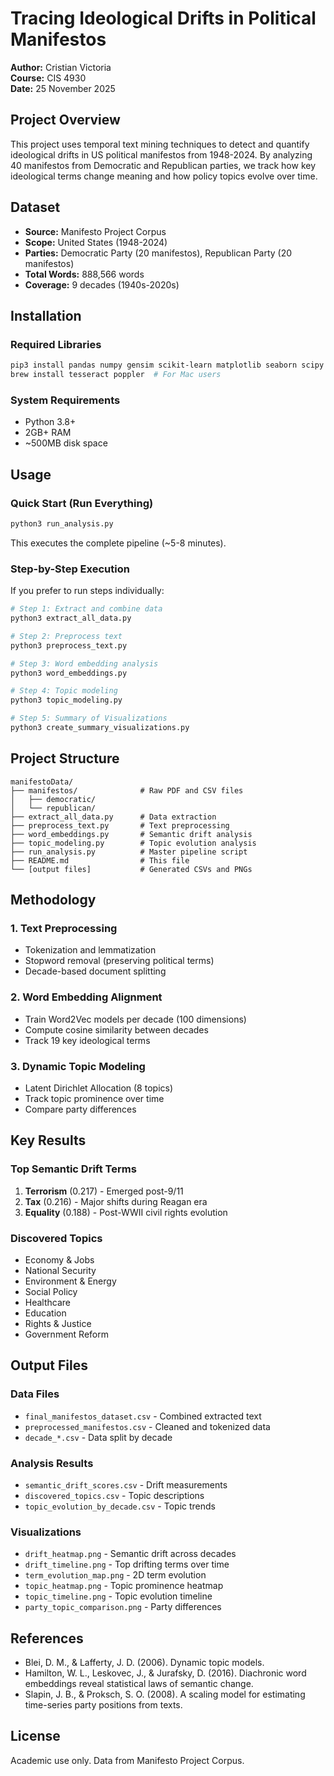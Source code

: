 # Tracing Ideological Drifts in Political Manifestos

**Author:** Cristian Victoria  
**Course:** CIS 4930  
**Date:** 25 November 2025

## Project Overview

This project uses temporal text mining techniques to detect and quantify ideological drifts in US political manifestos from 1948-2024. By analyzing 40 manifestos from Democratic and Republican parties, we track how key ideological terms change meaning and how policy topics evolve over time.

## Dataset

- **Source:** Manifesto Project Corpus
- **Scope:** United States (1948-2024)
- **Parties:** Democratic Party (20 manifestos), Republican Party (20 manifestos)
- **Total Words:** 888,566 words
- **Coverage:** 9 decades (1940s-2020s)

## Installation

### Required Libraries
```bash
pip3 install pandas numpy gensim scikit-learn matplotlib seaborn scipy nltk PyPDF2 pdf2image pytesseract pillow
brew install tesseract poppler  # For Mac users
```

### System Requirements

- Python 3.8+
- 2GB+ RAM
- ~500MB disk space

## Usage

### Quick Start (Run Everything)
```bash
python3 run_analysis.py
```

This executes the complete pipeline (~5-8 minutes).

### Step-by-Step Execution

If you prefer to run steps individually:
```bash
# Step 1: Extract and combine data
python3 extract_all_data.py

# Step 2: Preprocess text
python3 preprocess_text.py

# Step 3: Word embedding analysis
python3 word_embeddings.py

# Step 4: Topic modeling
python3 topic_modeling.py

# Step 5: Summary of Visualizations
python3 create_summary_visualizations.py
```

## Project Structure
```
manifestoData/
├── manifestos/              # Raw PDF and CSV files
│   ├── democratic/
│   └── republican/
├── extract_all_data.py      # Data extraction
├── preprocess_text.py       # Text preprocessing
├── word_embeddings.py       # Semantic drift analysis
├── topic_modeling.py        # Topic evolution analysis
├── run_analysis.py          # Master pipeline script
├── README.md                # This file
└── [output files]           # Generated CSVs and PNGs
```

## Methodology

### 1. Text Preprocessing
- Tokenization and lemmatization
- Stopword removal (preserving political terms)
- Decade-based document splitting

### 2. Word Embedding Alignment
- Train Word2Vec models per decade (100 dimensions)
- Compute cosine similarity between decades
- Track 19 key ideological terms

### 3. Dynamic Topic Modeling
- Latent Dirichlet Allocation (8 topics)
- Track topic prominence over time
- Compare party differences

## Key Results

### Top Semantic Drift Terms

1. **Terrorism** (0.217) - Emerged post-9/11
2. **Tax** (0.216) - Major shifts during Reagan era
3. **Equality** (0.188) - Post-WWII civil rights evolution

### Discovered Topics

- Economy & Jobs
- National Security
- Environment & Energy
- Social Policy
- Healthcare
- Education
- Rights & Justice
- Government Reform

## Output Files

### Data Files
- `final_manifestos_dataset.csv` - Combined extracted text
- `preprocessed_manifestos.csv` - Cleaned and tokenized data
- `decade_*.csv` - Data split by decade

### Analysis Results
- `semantic_drift_scores.csv` - Drift measurements
- `discovered_topics.csv` - Topic descriptions
- `topic_evolution_by_decade.csv` - Topic trends

### Visualizations
- `drift_heatmap.png` - Semantic drift across decades
- `drift_timeline.png` - Top drifting terms over time
- `term_evolution_map.png` - 2D term evolution
- `topic_heatmap.png` - Topic prominence heatmap
- `topic_timeline.png` - Topic evolution timeline
- `party_topic_comparison.png` - Party differences

## References

- Blei, D. M., & Lafferty, J. D. (2006). Dynamic topic models.
- Hamilton, W. L., Leskovec, J., & Jurafsky, D. (2016). Diachronic word embeddings reveal statistical laws of semantic change.
- Slapin, J. B., & Proksch, S. O. (2008). A scaling model for estimating time-series party positions from texts.

## License

Academic use only. Data from Manifesto Project Corpus.